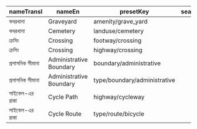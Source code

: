 |nameTransl|nameEn|presetKey|searchable|icon|tags0|tags1|tags2|tags3|tags4|geometryArea|geometryLine|geometryPoint|geometryVertex|geometryRelation|
| ------ | ------ | ------ | ------ | ------ | ------ | ------ | ------ | ------ | ------ | ------ | ------ | ------ | ------ | ------ |
|কবরখানা|Graveyard|amenity/grave_yard| |cemetery|amenity=grave_yard| | | | |area| |point| | |
|কবরখানা|Cemetery|landuse/cemetery| |cemetery|landuse=cemetery| | | | |area| |point|vertex| |
|ক্রসিং|Crossing|footway/crossing| | |highway=footway|footway=crossing| | | | |line| | | |
|ক্রসিং|Crossing|highway/crossing| | |highway=crossing| | | | | | | |vertex| |
|প্রশাসনিক সীমানা|Administrative Boundary|boundary/administrative| | |boundary=administrative| | | | | |line| | | |
|প্রশাসনিক সীমানা|Administrative Boundary|type/boundary/administrative| |boundary|type=boundary|boundary=administrative| | | | | | | |relation|
|সাইকেল-এর রাস্তা|Cycle Path|highway/cycleway| |highway-cycleway|highway=cycleway| | | | | |line| | | |
|সাইকেল-এর রাস্তা|Cycle Route|type/route/bicycle| |route-bicycle|type=route|route=bicycle| | | | | | | |relation|
